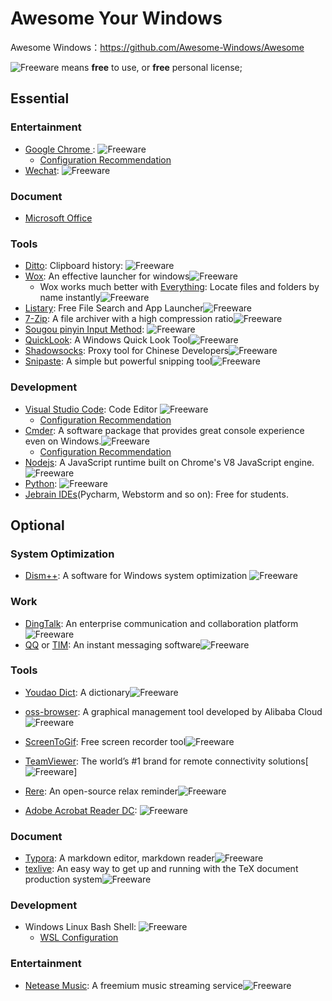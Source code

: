 # Awesome Your Windows

Awesome Windows：<https://github.com/Awesome-Windows/Awesome>

![Freeware](https://camo.githubusercontent.com/5b5710d91294db78c7e32ffa884d6c45ab15c471/68747470733a2f2f6a617977636a6c6f76652e6769746875622e696f2f73622f69636f2f6d696e2d667265652e737667) means **free** to use, or **free** personal license;

## Essential

### Entertainment

- [Google Chrome ](https://www.google.cn/intl/zh-CN/chrome/): ![Freeware](https://camo.githubusercontent.com/5b5710d91294db78c7e32ffa884d6c45ab15c471/68747470733a2f2f6a617977636a6c6f76652e6769746875622e696f2f73622f69636f2f6d696e2d667265652e737667)
  - [Configuration Recommendation](./Chrome.md)
- [Wechat](https://weixin.qq.com/): ![Freeware](https://camo.githubusercontent.com/5b5710d91294db78c7e32ffa884d6c45ab15c471/68747470733a2f2f6a617977636a6c6f76652e6769746875622e696f2f73622f69636f2f6d696e2d667265652e737667) 

### Document
- [Microsoft Office](https://www.office.com/)

### Tools
- [Ditto](https://www.microsoft.com/en-us/p/ditto-clipboard/9nblggh3zbjq): Clipboard history: ![Freeware](https://camo.githubusercontent.com/5b5710d91294db78c7e32ffa884d6c45ab15c471/68747470733a2f2f6a617977636a6c6f76652e6769746875622e696f2f73622f69636f2f6d696e2d667265652e737667) 
- [Wox](http://www.wox.one/): An effective launcher for windows![Freeware](https://camo.githubusercontent.com/5b5710d91294db78c7e32ffa884d6c45ab15c471/68747470733a2f2f6a617977636a6c6f76652e6769746875622e696f2f73622f69636f2f6d696e2d667265652e737667)
  - Wox works much better with [Everything](https://voidtools.com/): Locate files and folders by name instantly![Freeware](https://camo.githubusercontent.com/5b5710d91294db78c7e32ffa884d6c45ab15c471/68747470733a2f2f6a617977636a6c6f76652e6769746875622e696f2f73622f69636f2f6d696e2d667265652e737667)
- [Listary](https://www.listary.com/): Free File Search and App Launcher![Freeware](https://camo.githubusercontent.com/5b5710d91294db78c7e32ffa884d6c45ab15c471/68747470733a2f2f6a617977636a6c6f76652e6769746875622e696f2f73622f69636f2f6d696e2d667265652e737667) 
- [7-Zip](https://www.7-zip.org/): A file archiver with a high compression ratio![Freeware](https://camo.githubusercontent.com/5b5710d91294db78c7e32ffa884d6c45ab15c471/68747470733a2f2f6a617977636a6c6f76652e6769746875622e696f2f73622f69636f2f6d696e2d667265652e737667) 
- [Sougou pinyin Input Method](https://pinyin.sogou.com/): ![Freeware](https://camo.githubusercontent.com/5b5710d91294db78c7e32ffa884d6c45ab15c471/68747470733a2f2f6a617977636a6c6f76652e6769746875622e696f2f73622f69636f2f6d696e2d667265652e737667) 
- [QuickLook](https://www.microsoft.com/en-us/p/quicklook/9nv4bs3l1h4s): A Windows Quick Look Tool![Freeware](https://camo.githubusercontent.com/5b5710d91294db78c7e32ffa884d6c45ab15c471/68747470733a2f2f6a617977636a6c6f76652e6769746875622e696f2f73622f69636f2f6d696e2d667265652e737667) 
- [Shadowsocks](https://github.com/shadowsocks/shadowsocks-windows/releases): Proxy tool for Chinese Developers![Freeware](https://camo.githubusercontent.com/5b5710d91294db78c7e32ffa884d6c45ab15c471/68747470733a2f2f6a617977636a6c6f76652e6769746875622e696f2f73622f69636f2f6d696e2d667265652e737667) 
- [Snipaste](https://www.snipaste.com/): A simple but powerful snipping tool![Freeware](https://camo.githubusercontent.com/5b5710d91294db78c7e32ffa884d6c45ab15c471/68747470733a2f2f6a617977636a6c6f76652e6769746875622e696f2f73622f69636f2f6d696e2d667265652e737667) 

### Development

- [Visual Studio Code](https://code.visualstudio.com/): Code Editor ![Freeware](https://camo.githubusercontent.com/5b5710d91294db78c7e32ffa884d6c45ab15c471/68747470733a2f2f6a617977636a6c6f76652e6769746875622e696f2f73622f69636f2f6d696e2d667265652e737667) 
  - [Configuration Recommendation](./VSCode)
- [Cmder](https://cmder.net/): A software package that provides great console experience even on Windows.![Freeware](https://camo.githubusercontent.com/5b5710d91294db78c7e32ffa884d6c45ab15c471/68747470733a2f2f6a617977636a6c6f76652e6769746875622e696f2f73622f69636f2f6d696e2d667265652e737667)
  - [Configuration Recommendation](./CMDer.md) 
- [Nodejs](https://nodejs.org/): A JavaScript runtime built on Chrome's V8 JavaScript engine.![Freeware](https://camo.githubusercontent.com/5b5710d91294db78c7e32ffa884d6c45ab15c471/68747470733a2f2f6a617977636a6c6f76652e6769746875622e696f2f73622f69636f2f6d696e2d667265652e737667) 
- [Python](https://www.python.org/downloads/windows/): ![Freeware](https://camo.githubusercontent.com/5b5710d91294db78c7e32ffa884d6c45ab15c471/68747470733a2f2f6a617977636a6c6f76652e6769746875622e696f2f73622f69636f2f6d696e2d667265652e737667) 
- [Jebrain IDEs](https://www.jetbrains.com/)(Pycharm, Webstorm and so on): Free for students.

## Optional

### System Optimization

- [Dism++](https://www.chuyu.me/): A software for Windows system optimization ![Freeware](https://camo.githubusercontent.com/5b5710d91294db78c7e32ffa884d6c45ab15c471/68747470733a2f2f6a617977636a6c6f76652e6769746875622e696f2f73622f69636f2f6d696e2d667265652e737667) 

### Work

- [DingTalk](https://www.dingtalk.com/): An enterprise communication and collaboration platform![Freeware](https://camo.githubusercontent.com/5b5710d91294db78c7e32ffa884d6c45ab15c471/68747470733a2f2f6a617977636a6c6f76652e6769746875622e696f2f73622f69636f2f6d696e2d667265652e737667) 
- [QQ](https://im.qq.com/pcqq/) or [TIM](https://tim.qq.com/): An instant messaging software![Freeware](https://camo.githubusercontent.com/5b5710d91294db78c7e32ffa884d6c45ab15c471/68747470733a2f2f6a617977636a6c6f76652e6769746875622e696f2f73622f69636f2f6d696e2d667265652e737667) 

### Tools

- [Youdao Dict](https://www.youdao.com/): A dictionary![Freeware](https://camo.githubusercontent.com/5b5710d91294db78c7e32ffa884d6c45ab15c471/68747470733a2f2f6a617977636a6c6f76652e6769746875622e696f2f73622f69636f2f6d696e2d667265652e737667) 
- [oss-browser](https://github.com/aliyun/oss-browser): A graphical management tool developed by Alibaba Cloud![Freeware](https://camo.githubusercontent.com/5b5710d91294db78c7e32ffa884d6c45ab15c471/68747470733a2f2f6a617977636a6c6f76652e6769746875622e696f2f73622f69636f2f6d696e2d667265652e737667) 
- [ScreenToGif](https://www.screentogif.com): Free screen recorder tool![Freeware](https://camo.githubusercontent.com/5b5710d91294db78c7e32ffa884d6c45ab15c471/68747470733a2f2f6a617977636a6c6f76652e6769746875622e696f2f73622f69636f2f6d696e2d667265652e737667) 
- [TeamViewer](https://www.teamviewer.com/): The world’s #1 brand for remote connectivity solutions[![Freeware](https://camo.githubusercontent.com/5b5710d91294db78c7e32ffa884d6c45ab15c471/68747470733a2f2f6a617977636a6c6f76652e6769746875622e696f2f73622f69636f2f6d696e2d667265652e737667)]
- [Rere](https://rere.appinn.me/):  An open-source relax reminder![Freeware](https://camo.githubusercontent.com/5b5710d91294db78c7e32ffa884d6c45ab15c471/68747470733a2f2f6a617977636a6c6f76652e6769746875622e696f2f73622f69636f2f6d696e2d667265652e737667) 

- [Adobe Acrobat Reader DC](https://acrobat.adobe.com/us/en/acrobat/pdf-reader.html): ![Freeware](https://camo.githubusercontent.com/5b5710d91294db78c7e32ffa884d6c45ab15c471/68747470733a2f2f6a617977636a6c6f76652e6769746875622e696f2f73622f69636f2f6d696e2d667265652e737667) 

### Document
- [Typora](https://typora.io/): A markdown editor, markdown reader![Freeware](https://camo.githubusercontent.com/5b5710d91294db78c7e32ffa884d6c45ab15c471/68747470733a2f2f6a617977636a6c6f76652e6769746875622e696f2f73622f69636f2f6d696e2d667265652e737667) 
- [texlive](https://mirrors.tuna.tsinghua.edu.cn/CTAN/systems/texlive/Images/): An easy way to get up and running with the TeX document production system![Freeware](https://camo.githubusercontent.com/5b5710d91294db78c7e32ffa884d6c45ab15c471/68747470733a2f2f6a617977636a6c6f76652e6769746875622e696f2f73622f69636f2f6d696e2d667265652e737667) 

### Development

- Windows Linux Bash Shell: ![Freeware](https://camo.githubusercontent.com/5b5710d91294db78c7e32ffa884d6c45ab15c471/68747470733a2f2f6a617977636a6c6f76652e6769746875622e696f2f73622f69636f2f6d696e2d667265652e737667) 
  - [WSL Configuration](./WSL.md)

### Entertainment

- [Netease Music](https://www.microsoft.com/en-us/p/%E7%BD%91%E6%98%93%E4%BA%91%E9%9F%B3%E4%B9%90/9wzdncrfj2mr): A freemium music streaming service![Freeware](https://camo.githubusercontent.com/5b5710d91294db78c7e32ffa884d6c45ab15c471/68747470733a2f2f6a617977636a6c6f76652e6769746875622e696f2f73622f69636f2f6d696e2d667265652e737667) 



